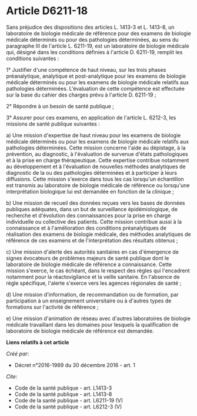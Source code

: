 # Article D6211-18

Sans préjudice des dispositions des articles L. 1413-3 et L. 1413-8, un laboratoire de biologie médicale de référence pour
des examens de biologie médicale déterminés ou pour des pathologies déterminées, au sens du paragraphe III de l'article L.
6211-19, est un laboratoire de biologie médicale qui, désigné dans les conditions définies à l'article D. 6211-19, remplit
les conditions suivantes : 

1° Justifier d'une compétence de haut niveau, sur les trois phases préanalytique, analytique et post-analytique pour les
examens de biologie médicale déterminés ou pour les examens de biologie médicale relatifs aux pathologies déterminées.
L'évaluation de cette compétence est effectuée sur la base du cahier des charges prévu à l'article D. 6211-19 ; 

2° Répondre à un besoin de santé publique ; 

3° Assurer pour ces examens, en application de l'article L. 6212-3, les missions de santé publique suivantes : 

a) Une mission d'expertise de haut niveau pour les examens de biologie médicale déterminés ou pour les examens de biologie
médicale relatifs aux pathologies déterminées. Cette mission concerne l'aide au dépistage, à la prévention, au diagnostic, à
l'évaluation de survenue d'états pathologiques et à la prise en charge thérapeutique. Cette expertise contribue notamment au
développement et à l'évaluation de nouvelles méthodes analytiques de diagnostic de la ou des pathologies déterminées et à
participer à leurs diffusions. Cette mission s'exerce dans tous les cas lorsqu'un échantillon est transmis au laboratoire de
biologie médicale de référence ou lorsqu'une interprétation biologique lui est demandée en fonction de la clinique ; 

b) Une mission de recueil des données reçues vers les bases de données publiques adéquates, dans un but de surveillance
épidémiologique, de recherche et d'évolution des connaissances pour la prise en charge individuelle ou collective des
patients. Cette mission contribue aussi à la connaissance et à l'amélioration des conditions préanalytiques de réalisation
des examens de biologie médicale, des méthodes analytiques de référence de ces examens et de l'interprétation des résultats
obtenus ; 

c) Une mission d'alerte des autorités sanitaires en cas d'émergence de signes évocateurs de problèmes majeurs de santé
publique dont le laboratoire de biologie médicale de référence a connaissance. Cette mission s'exerce, le cas échéant, dans
le respect des règles qui l'encadrent notamment pour la réactovigilance et la veille sanitaire. En l'absence de règle
spécifique, l'alerte s'exerce vers les agences régionales de santé ; 

d) Une mission d'information, de recommandation ou de formation, par participation à un enseignement universitaire ou à
d'autres types de formations sur l'activité de référence ; 

e) Une mission d'animation de réseau avec d'autres laboratoires de biologie médicale travaillant dans les domaines pour
lesquels la qualification de laboratoire de biologie médicale de référence est demandée.

**Liens relatifs à cet article**

_Créé par_:

  - Décret n°2016-1989 du 30 décembre 2016 - art. 1

_Cite_:

  - Code de la santé publique - art. L1413-3
  - Code de la santé publique - art. L1413-8
  - Code de la santé publique - art. L6211-19 (V)
  - Code de la santé publique - art. L6212-3 (V)
